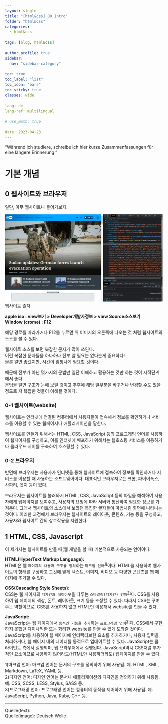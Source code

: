 ```yaml
---
layout: single
title: "[html&css] 00 Intro"
folder: "html&css"
categories:
  - html&css

tags: [blog, html&css]

author_profile: true
sidebar:
  nav: "sidebar-category"

toc: true
toc_label: "list"
toc_icon: "bars"
toc_sticky: true
classes: wide

lang: de
lang-ref: multilingual

# use_math: true

date: 2023-04-23
---
```

“Während ich studiere, schreibe ich hier kurze Zusammenfassungen für eine längere Erinnerung.”

# 기본 개념

## 0 웹사이트와 브라우저

일단, 아무 웹사이트나 들어가보자.  

<img src="https://github.com/Sehoon1207/sehoon1207.github.io/blob/main/_posts/programming/html&css/imgs/00_dw.jpg?raw=true">
웹사이트 출처: <https://www.dw.com/en/>

**apple iso      : view보기 > Developer개발자정보 > view Source소스보기**  
**Window (crome) : F12**  

해당 경로를 따라가거나 F12를 누르면 위 이미지의 오른쪽에 나오는 것 처럼 웹사이트의 소스를 볼 수 있다.  
  
웹사이트 소스를 보면 복잡한 문자가 많이 쓰인다.  
이런 복잡한 문자들을 하나하나 전부 알 필요는 없다는게 중요하다!  
물론 알면 좋겠지만, 시간이 엄청나게 필요할 것이다.  
  
때문에 전부가 아닌 몇가지의 문법만 일단 이해하고 활용하는 것만 하는 것이 시작단계에서 좋다.  
문법을 알면 구조가 눈에 보일 것이고 추후에 해당 일부분을 바꾸거나 변경할 수도 있을 정도로 저 복잡한 것들이 이해될 것이다.  

### 0-1 웹사이트(website)

웹사이트는 인터넷에 연결된 컴퓨터에서 사용자들이 접속해서 정보를 확인하거나 서비스를 이용할 수 있는 웹페이지나 애플리케이션을 말한다.  
  
웹사이트를 만들기 위해서는 HTML, CSS, JavaScript 등의 프로그래밍 언어를 사용하여 웹페이지를 구성하고, 이를 인터넷에 배포하기 위해서는 웹호스팅 서비스를 이용하거나 클라우드 서버를 구축하여 호스팅할 수 있다.  

### 0-2 브라우저

반면에 브라우저는 사용자가 인터넷을 통해 웹사이트에 접속하여 정보를 확인하거나 서비스를 이용할 때 사용하는 소프트웨어이다. 대표적인 브라우저로는 크롬, 파이어폭스, 사파리, 엣지 등이 있다.

브라우저는 웹사이트를 불러와서 HTML, CSS, JavaScript 등의 파일을 해석하여 사용자에게 웹페이지를 보여주고, 사용자의 요청에 따라 서버와 통신하여 필요한 정보를 가져온다. 그래서 웹사이트의 소스에서 보았던 복잡한 글자들이 마법처럼 화면에 나타나는 것이다. 이러한 과정에서 브라우저는 웹사이트의 레이아웃, 콘텐츠, 기능 등을 구성하고, 사용자와 웹사이트 간의 상호작용을 지원한다.

## 1 HTML, CSS, Javascript

이 세가지는 웹사이트를 만들 때(웹 개발을 할 때) 기본적으로 사용되는 언어이다.

**HTML(HyperText Markup Language):**  
HTML은 웹 `페이지의 내용과 구조를 정의`하는 `마크업 언어`<sup>[1)](#footnote_1)</sup>이다. HTML을 사용하여 웹사이트의 형태를 구상하고 그것에 맞게 텍스트, 이미지, 비디오 등 다양한 콘텐츠를 웹 페이지에 추가할 수 있다.

**CSS(Cascading Style Sheets):**  
CSS는 웹 페이지의 `디자인과 레이아웃`을 다루는 `스타일링(디자인) 언어`<sup>[2)](#footnote_1)</sup>다. CSS를 사용하여 웹 페이지의 색상, 폰트, 레이아웃, 크기 등을 조정할 수 있다. 따라서 CSS는 꾸며주는 역할이므로, CSS를 사용하지 않고 HTML만 이용해서 website를 만들 수 있다.

**JavaScript:**  
JavaScript는 웹 페이지에서 `동적인 기능을 추가`하는 `프로그래밍 언어`<sup>[3)](#footnote_1)</sup>다. CSS에서 구현하지 못했던 다이나믹한 또는 화려한 website를 만들 수 있게 도와줄 것이다. JavaScript를 사용하여 웹 페이지에 인터랙티브한 요소를 추가하거나, 사용자 입력을 처리하거나, 웹 페이지 내의 데이터를 동적으로 업데이트할 수 있다. JavaScript는 클라이언트 측에서 실행되며, 웹 브라우저에서 실행된다. JavaScript역시 CSS처럼 부가적인 요소이므로 사용하지 않더라도(HTML만 사용하더라도) 웹페이지를 만들 수 있다.


<div class="notice--info">
<a name="footnote_1">1)</a>마크업 언어: 마크업 언어는 문서의 구조를 정의하기 위해 사용됨. 예. HTML, XML, Markdown, LaTeX, YAML 등.<br>
<a name="footnote_1">2)</a>디자인 언어: 디자인 언어는 문서나 애플리케이션의 디자인을 정의하기 위해 사용됨. 예. CSS, SCSS, LESS, Stylus, SASS 등. <br> 
<a name="footnote_1">3)</a>프로그래밍 언어: 프로그래밍 언어는 컴퓨터의 동작을 제어하기 위해 사용됨. 예. JavaScript, Python, Java, Ruby, C++ 등.<br>
</div>

---

Quelle(text):   
Quelle(image): Deutsch Welle


<!-- &nbsp; 1칸 띄어쓰기 -->
<!-- &ensp; 2칸 띄어쓰기 -->
<!-- &emsp; 3칸 띄어쓰기 -->
